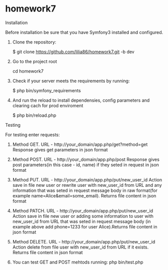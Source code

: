 homework7
=========

Installation

Before installation be sure that you have Symfony3 installed and configured.

1. Clone the repository:
 
   $ git clone https://github.com/lilia86/homework7.git -b dev

2. Go to the project root

   cd homework7

3. Check if your server meets the requirements by running:

   $ php bin/symfony_requirements

4. And run the reload to install dependensies, config parameters and clearing cach for prod enviroment

   $ php bin/reload.php

Testing

For testing enter requests:

1. Method GET. URL - http://your_domain/app.php/get?method=get
   Response gives get parameters in json format

2. Method POST. URL - http://your_domain/app.php/post
   Response gives post parameters(in this case - id, name) if they seted in request in json format
   
3. Method PUT. URL - http://your_domain/app.php/put/new_user_id
   Action save in file new user or rewrite user with new_user_id from URL and any information that 
   was seted in request message body in raw format(for example name=Alice&email=some_email). Returns file content in json format
   
4. Method PATCH. URL - http://your_domain/app.php/put/new_user_id
   Action save in file new user or adding some information to user with new_user_id from URL that 
   was seted in request message body (in example above add phone=1233 for user Alice).Returns file content in json format 
      
5. Method DELETE. URL - http://your_domain/app.php/put/new_user_id
   Action delete from file user with new_user_id from URL if it exists. Returns file content in json format  
      
6. You can test GET and POST mehtods running:
      php bin/test.php